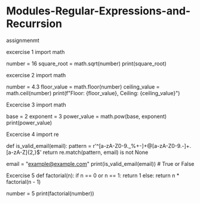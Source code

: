 # Modules-Regular-Expressions-and-Recurrsion
assignmenmt

excercise 1
import math

number = 16
square_root = math.sqrt(number)
print(square_root)



excercise 2
import math

number = 4.3
floor_value = math.floor(number)
ceiling_value = math.ceil(number)
print(f"Floor: {floor_value}, Ceiling: {ceiling_value}")



Excercise 3
import math

base = 2
exponent = 3
power_value = math.pow(base, exponent)
print(power_value)




Excercise 4
import re

def is_valid_email(email):
    pattern = r'^[a-zA-Z0-9._%+-]+@[a-zA-Z0-9.-]+\.[a-zA-Z]{2,}$'
    return re.match(pattern, email) is not None

email = "example@example.com"
print(is_valid_email(email))  # True or False





Excercise 5
def factorial(n):
    if n == 0 or n == 1:
        return 1
    else:
        return n * factorial(n - 1)

number = 5
print(factorial(number))
